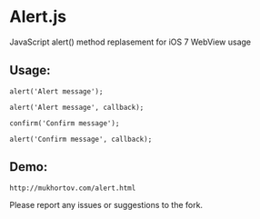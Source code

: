 Alert.js
========

JavaScript alert() method replasement for iOS 7 WebView usage

## Usage:

	alert('Alert message');

	alert('Alert message', callback);

	confirm('Confirm message');

	alert('Confirm message', callback);

## Demo:

	http://mukhortov.com/alert.html

Please report any issues or suggestions to the fork.
